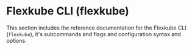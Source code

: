 # Flexkube CLI (flexkube) 

This section includes the reference documentation for the Flexkube CLI (`flexkube`), it's subcommands and flags and configuration syntax and options.
